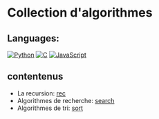 # Collection d'algorithmes

## Languages:  

[![Python](https://img.shields.io/badge/Python-3.11%2B-blue?logo=python&logoColor=white)](https://www.python.org/) 
[![C](https://img.shields.io/badge/Language-C-lightgrey?logo=c&logoColor=white)](https://en.wikipedia.org/wiki/C_(programming_language))
[![JavaScript](https://img.shields.io/badge/JavaScript-ES6%2B-yellow?logo=javascript&logoColor=white)](https://developer.mozilla.org/en-US/docs/Web/JavaScript)


## contentenus

- La recursion: [rec](rec)
- Algorithmes de recherche: [search](search)
- Algorithmes de tri: [sort](sort)

